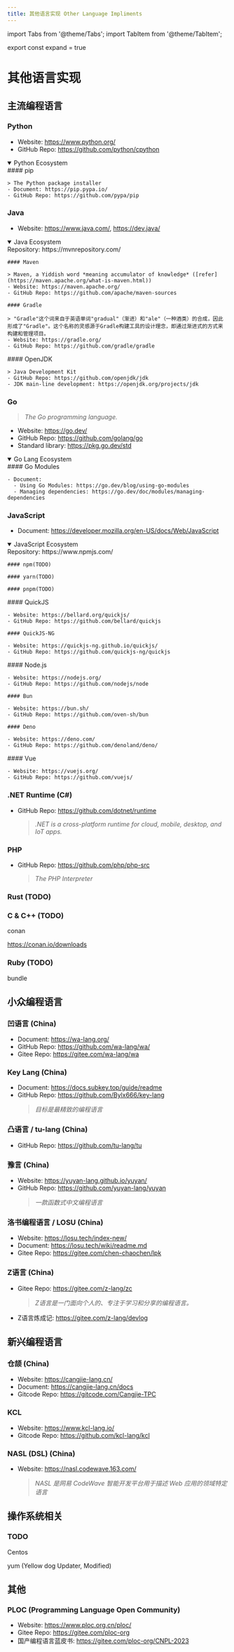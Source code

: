 ```yaml
---
title: 其他语言实现 Other Language Impliments
---
```


<head>
  <meta name="robots" content="noindex, nofollow" />
</head>

import Tabs from '@theme/Tabs';
import TabItem from '@theme/TabItem';

export const expand = true

<!--
<details open={expand}>
<summary>{PlaceHolder} Ecosystem</summary>
<Tabs>
  <TabItem value="Dependency Management" label="Dependency Management" default>
    ####

    >
    - Website:
    - Document:
    - GitHub Repo:
  </TabItem>
</Tabs>
</details>
 -->

# 其他语言实现

## 主流编程语言

### Python

- Website: https://www.python.org/
- GitHub Repo: https://github.com/python/cpython

<details open={expand}>
<summary>Python Ecosystem</summary>
<Tabs>
  <TabItem value="Dependency Management" label="Dependency Management" default>
    #### pip

    > The Python package installer
    - Document: https://pip.pypa.io/
    - GitHub Repo: https://github.com/pypa/pip
  </TabItem>
</Tabs>
</details>



### Java

- Website: https://www.java.com/, https://dev.java/

<details open={expand}>
<summary>Java Ecosystem</summary>
<Tabs>
  <TabItem value="Dependency Management" label="Dependency Management" default>
    Repository: https://mvnrepository.com/

    #### Maven

    > Maven, a Yiddish word *meaning accumulator of knowledge* ([refer](https://maven.apache.org/what-is-maven.html))
    - Website: https://maven.apache.org/
    - GitHub Repo: https://github.com/apache/maven-sources

    #### Gradle

    > "Gradle"这个词来自于英语单词"gradual"（渐进）和"ale"（一种酒类）的合成，因此形成了"Gradle"。这个名称的灵感源于Gradle构建工具的设计理念，即通过渐进式的方式来构建和管理项目。
    - Website: https://gradle.org/
    - GitHub Repo: https://github.com/gradle/gradle
  </TabItem>
  <TabItem value="JDK" label="JDK" default>
    #### OpenJDK

    > Java Development Kit
    - GitHub Repo: https://github.com/openjdk/jdk
    - JDK main-line development: https://openjdk.org/projects/jdk
  </TabItem>
</Tabs>
</details>



### Go

> *The Go programming language.*
- Website: https://go.dev/
- GitHub Repo: https://github.com/golang/go
- Standard library: https://pkg.go.dev/std

<details open={expand}>
<summary>Go Lang Ecosystem</summary>
<Tabs>
  <TabItem value="Dependency Management" label="Dependency Management" default>
    #### Go Modules

    - Document:
      - Using Go Modules: https://go.dev/blog/using-go-modules
      - Managing dependencies: https://go.dev/doc/modules/managing-dependencies
  </TabItem>
</Tabs>
</details>



### JavaScript

- Document: https://developer.mozilla.org/en-US/docs/Web/JavaScript

<details open={expand}>
<summary>JavaScript Ecosystem</summary>
<Tabs>
  <TabItem value="Dependency Management" label="Dependency Management" default>
    Repository: https://www.npmjs.com/

    #### npm(TODO)

    #### yarn(TODO)

    #### pnpm(TODO)

  </TabItem>
  <TabItem value="Engine" label="Engine" default>
    #### QuickJS

    - Website: https://bellard.org/quickjs/
    - GitHub Repo: https://github.com/bellard/quickjs

    #### QuickJS-NG

    - Website: https://quickjs-ng.github.io/quickjs/
    - GitHub Repo: https://github.com/quickjs-ng/quickjs
  </TabItem>
  <TabItem value="Runtime" label="Runtime" default>
    #### Node.js

    - Website: https://nodejs.org/
    - GitHub Repo: https://github.com/nodejs/node

    #### Bun

    - Website: https://bun.sh/
    - GitHub Repo: https://github.com/oven-sh/bun

    #### Deno

    - Website: https://deno.com/
    - GitHub Repo: https://github.com/denoland/deno/
  </TabItem>
  <TabItem value="Framework" label="Framework" default>
    #### Vue

    - Website: https://vuejs.org/
    - GitHub Repo: https://github.com/vuejs/
  </TabItem>
</Tabs>
</details>



### .NET Runtime (C#)

- GitHub Repo: https://github.com/dotnet/runtime
  > *.NET is a cross-platform runtime for cloud, mobile, desktop, and IoT apps.*

### PHP

- GitHub Repo: https://github.com/php/php-src
  > *The PHP Interpreter*

### Rust (TODO)



### C & C++ (TODO)

conan

https://conan.io/downloads

### Ruby (TODO)

bundle



## 小众编程语言

### 凹语言 (China)

- Document: https://wa-lang.org/
- GitHub Repo: https://github.com/wa-lang/wa/
- Gitee Repo: https://gitee.com/wa-lang/wa

### Key Lang (China)

- Document: https://docs.subkey.top/guide/readme
- GitHub Repo: https://github.com/Bylx666/key-lang
  > *目标是最精致的编程语言*

### 凸语言 / tu-lang (China)

- GitHub Repo: https://github.com/tu-lang/tu

### 豫言 (China)

- Website: https://yuyan-lang.github.io/yuyan/
- GitHub Repo: https://github.com/yuyan-lang/yuyan
  > *一款函数式中文编程语言*

### 洛书编程语言 / LOSU (China)

- Website: https://losu.tech/index-new/
- Document: https://losu.tech/wiki/readme.md
- Gitee Repo: https://gitee.com/chen-chaochen/lpk

### Z语言 (China)

- Gitee Repo: https://gitee.com/z-lang/zc
  > *Z语言是一门面向个人的、专注于学习和分享的编程语言。*
- Z语言炼成记: https://gitee.com/z-lang/devlog

## 新兴编程语言

### 仓颉 (China)

- Website: https://cangjie-lang.cn/
- Document: https://cangjie-lang.cn/docs
- Gitcode Repo: https://gitcode.com/Cangjie-TPC

### KCL

- Website: https://www.kcl-lang.io/
- Gitcode Repo: https://github.com/kcl-lang/kcl

### NASL (DSL) (China)

- Website: https://nasl.codewave.163.com/
  > *NASL 是网易 CodeWave 智能开发平台用于描述 Web 应用的领域特定语言*

## 操作系统相关

### TODO

Centos

yum (Yellow dog Updater, Modified)



## 其他

### PLOC (Programming Language Open Community)

- Website: https://www.ploc.org.cn/ploc/
- Gitee Repo: https://gitee.com/ploc-org
- 国产编程语言蓝皮书: https://gitee.com/ploc-org/CNPL-2023
